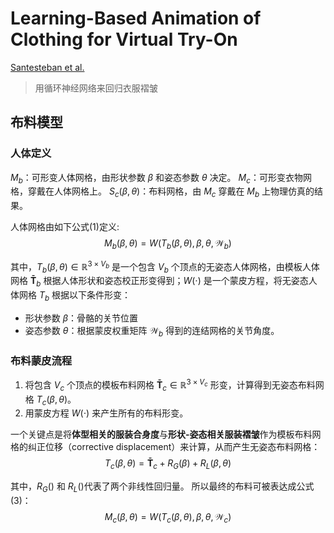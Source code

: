 Learning-Based Animation of Clothing for Virtual Try-On
=========
[Santesteban et al.](https://arxiv.org/abs/1903.07190)
> 用循环神经网络来回归衣服褶皱
## 布料模型
### 人体定义
$M_b$：可形变人体网格，由形状参数 $\beta$ 和姿态参数 $\theta$ 决定。
$M_c$：可形变衣物网格，穿戴在人体网格上。
$S_c(\beta,\theta)$：布料网格，由 $M_c$ 穿戴在 $M_b$ 上物理仿真的结果。

人体网格由如下公式(1)定义:
$$
M_b(\beta,\theta)=W(T_b(\beta,\theta),\beta,\theta,\mathcal{W}_b)
\tag{1}
$$

其中，$T_b(\beta,\theta)\in\mathbb{R}^{3\times V_b}$ 是一个包含 $V_b$ 个顶点的无姿态人体网格，由模板人体网格 $\mathbf{\bar{T}}_b$ 根据人体形状和姿态校正形变得到；$W(\cdot)$ 是一个蒙皮方程，将无姿态人体网格 $T_b$ 根据以下条件形变：
- 形状参数 $\beta$：骨骼的关节位置
- 姿态参数 $\theta$：根据蒙皮权重矩阵 $\mathcal{W}_b$ 得到的连结网格的关节角度。

### 布料蒙皮流程
1. 将包含 $V_c$ 个顶点的模板布料网格 $\mathbf{\bar{T}}_c\in\mathbb{R}^{3\times V_c}$ 形变，计算得到无姿态布料网格 $T_c(\beta,\theta)$。
2. 用蒙皮方程 $W(\cdot)$ 来产生所有的布料形变。

一个关键点是将**体型相关的服装合身度**与**形状-姿态相关服装褶皱**作为模板布料网格的纠正位移（corrective displacement）来计算，从而产生无姿态布料网格：
$$
T_c(\beta,\theta)=\mathbf{\bar{T}}_c+R_G(\beta)+R_L(\beta,\theta)
\tag{2}
$$

其中，$R_G()$ 和 $R_L()$代表了两个非线性回归量。
所以最终的布料可被表达成公式(3)：
$$
M_c(\beta,\theta)=W(T_c(\beta,\theta),\beta,\theta,\mathcal{W}_c)
\tag{3}
$$
